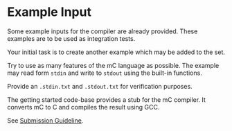 # Example Input

Some example inputs for the compiler are already provided.
These examples are to be used as integration tests.

Your initial task is to create another example which may be added to the set.

Try to use as many features of the mC language as possible.
The example may read form `stdin` and write to `stdout` using the built-in functions.

Provide an `.stdin.txt` and `.stdout.txt` for verification purposes.

The getting started code-base provides a stub for the mC compiler.
It converts mC to C and compiles the result using GCC.

See [Submission Guideline](submission.md).
